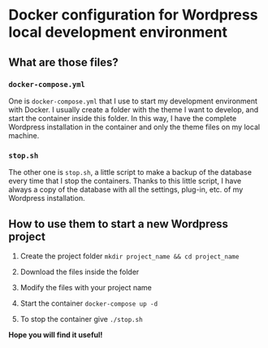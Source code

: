 # Docker configuration for Wordpress local development environment

## What are those files?
### `docker-compose.yml`
One is `docker-compose.yml` that I use to start my development environment with Docker.
I usually create a folder with the theme I want to develop, and start the container inside this folder.
In this way, I have the complete Wordpress installation in the container and only the theme files on my local machine.

### `stop.sh`
The other one is `stop.sh`, a little script to make a backup of the database every time that I stop the containers.
Thanks to this little script, I have always a copy of the database with all the settings, plug-in, etc. of my Wordpress installation.

## How to use them to start a new Wordpress project

1. Create the project folder
`mkdir project_name && cd project_name`

2. Download the files inside the folder
3. Modify the files with your project name
4. Start the container
`docker-compose up -d`
5. To stop the container give
`./stop.sh`

**Hope you will find it useful!**
